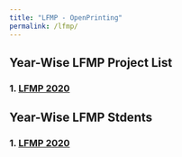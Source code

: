 ```yaml
---
title: "LFMP - OpenPrinting"
permalink: /lfmp/
---
```


## Year-Wise LFMP Project List

### 1. [LFMP 2020](/lfmp2020/)

## Year-Wise LFMP Stdents

### 1. [LFMP 2020](/lfmp-2020-students/)